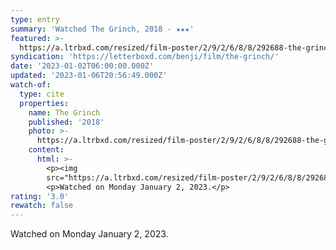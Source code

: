 ```yaml
---
type: entry
summary: 'Watched The Grinch, 2018 - ★★★'
featured: >-
  https://a.ltrbxd.com/resized/film-poster/2/9/2/6/8/8/292688-the-grinch-0-600-0-900-crop.jpg?v=d3d620a3f8
syndication: 'https://letterboxd.com/benji/film/the-grinch/'
date: '2023-01-02T06:00:00.000Z'
updated: '2023-01-06T20:56:49.000Z'
watch-of:
  type: cite
  properties:
    name: The Grinch
    published: '2018'
    photo: >-
      https://a.ltrbxd.com/resized/film-poster/2/9/2/6/8/8/292688-the-grinch-0-600-0-900-crop.jpg?v=d3d620a3f8
    content:
      html: >-
        <p><img
        src="https://a.ltrbxd.com/resized/film-poster/2/9/2/6/8/8/292688-the-grinch-0-600-0-900-crop.jpg?v=d3d620a3f8"/></p>
        <p>Watched on Monday January 2, 2023.</p>
rating: '3.0'
rewatch: false
---
```

Watched on Monday January 2, 2023.
